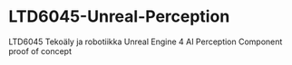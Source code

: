 # LTD6045-Unreal-Perception
LTD6045  Tekoäly ja robotiikka Unreal Engine 4 AI Perception Component proof of concept
